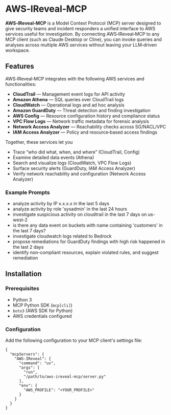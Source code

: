 # AWS‑IReveal‑MCP

**AWS‑IReveal‑MCP** is a Model Context Protocol (MCP) server designed to give security teams and incident responders a unified interface to AWS services useful for investigation. By connecting AWS‑IReveal‑MCP to any MCP client (such as Claude Desktop or Cline), you can invoke queries and analyses across multiple AWS services without leaving your LLM‑driven workspace.

## Features

AWS‑IReveal‑MCP integrates with the following AWS services and functionalities:

- **CloudTrail** — Management event logs for API activity  
- **Amazon Athena** — SQL queries over CloudTrail logs  
- **CloudWatch** — Operational logs and ad hoc analysis  
- **Amazon GuardDuty** — Threat detection and finding investigation  
- **AWS Config** — Resource configuration history and compliance status  
- **VPC Flow Logs** — Network traffic metadata for forensic analysis  
- **Network Access Analyzer** — Reachability checks across SG/NACL/VPC  
- **IAM Access Analyzer** — Policy and resource‑based access findings  

Together, these services let you  
- Trace “who did what, when, and where” (CloudTrail, Config)  
- Examine detailed data events (Athena)  
- Search and visualize logs (CloudWatch, VPC Flow Logs)  
- Surface security alerts (GuardDuty, IAM Access Analyzer)  
- Verify network reachability and configuration (Network Access Analyzer)  

### Example Prompts

- analyze activity by IP x.x.x.x in the last 5 days
- analyze activity by role 'sysadmin' in the last 24 hours
- investigate suspicious activity on cloudtrail in the last 7 days on us-west-2
- is there any data event on buckets with name containing 'customers' in the last 7 days?
- investigate cloudwatch logs related to Bedrock
- propose remediations for GuardDuty findings with high risk happened in the last 2 days
- identify non-compliant resources, explain violated rules, and suggest remediation

## Installation

### Prerequisites

- Python 3
- MCP Python SDK (`mcp[cli]`)  
- `boto3` (AWS SDK for Python)  
- AWS credentials configured

### Configuration
Add the following configuration to your MCP client's settings file:

```
{
  "mcpServers": {
    "AWS-IReveal": {
      "command": "uv",
      "args": [
        "run",
        "/path/to/aws-ireveal-mcp/server.py"
      ],
      "env": {
        "AWS_PROFILE": "<YOUR_PROFILE>"
      }
    }
  }
}
```